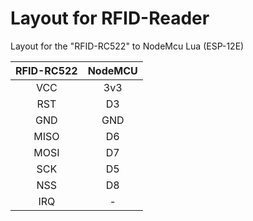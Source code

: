 # Layout for RFID-Reader
Layout for the "RFID-RC522" to NodeMcu Lua (ESP-12E)

| RFID-RC522| NodeMCU 	|
|:---------:|:---------:|
| VCC		| 3v3  		|
| RST		| D3		|
| GND		| GND		|
| MISO		| D6		|
| MOSI		| D7		|
| SCK		| D5		|
| NSS		| D8		|
| IRQ		| -			|